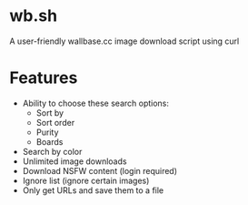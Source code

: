 wb.sh
=====

A user-friendly wallbase.cc image download script using curl

Features
========

- Ability to choose these search options:
	- Sort by
	- Sort order
	- Purity
	- Boards
- Search by color
- Unlimited image downloads
- Download NSFW content (login required)
- Ignore list (ignore certain images)
- Only get URLs and save them to a file